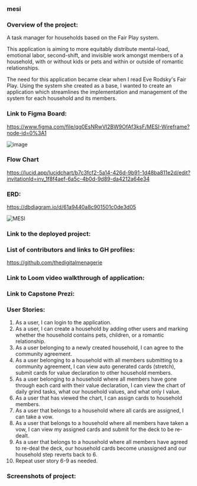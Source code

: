 ### mesi

### Overview of the project:

A task manager for households based on the Fair Play system.

This application is aiming to more equitably distribute mental-load, emotional labor, second-shift, and invisible work amongst members of a household, with or without kids or pets and within or outside of romantic relationships.

The need for this application became clear when I read Eve Rodsky's Fair Play. Using the system she created as a base, I wanted to create an application which streamlines the implementation and management of the system for each household and its members. 

### Link to Figma Board:

https://www.figma.com/file/qg0EsNRwVI2BW9OfAf3ksF/MESI-Wireframe?node-id=0%3A1

![image](https://user-images.githubusercontent.com/76716670/144719193-f46b5d10-340b-4bac-88db-975cfcfa6939.png)


### Flow Chart

https://lucid.app/lucidchart/b7c3fcf2-5a14-426d-9b91-1d48ba811e2d/edit?invitationId=inv_1f8f4aef-6a5c-4b0d-9d89-da4212a64e34

### ERD:

https://dbdiagram.io/d/61a9440a8c901501c0de3d05

![MESI](https://user-images.githubusercontent.com/76716670/144719066-f932ed47-2997-4ddf-aae1-5b407623c575.png)


### Link to the deployed project:

### List of contributors and links to GH profiles:

https://github.com/thedigitalmenagerie

### Link to Loom video walkthrough of application:

### Link to Capstone Prezi:

### User Stories:

1. As a user, I can login to the application.
2. As a user, I can create a household by adding other users and marking whether the household contains pets, children, or a romantic relationship.
3. As a user belonging to a newly created household, I can agree to the community agreement.
4. As a user belonging to a household with all members submitting to a community agreement, I can view auto generated cards (stretch), submit cards for value declaration to other household members.
5. As a user belonging to a household where all members have gone through each card with their value declaration, I can view the chart of daily grind tasks, what our household values, and what only I value.
6. As a user that has viewed the chart, I can assign cards to household members. 
7. As a user that belongs to a household where all cards are assigned, I can take a vow. 
8. As a user that belongs to a household where all members have taken a vow, I can view my assigned cards and submit for the deck to be re-dealt. 
9. As a user that belongs to a household where all members have agreed to re-deal the deck, our household cards become unassigned and our household step reverts back to 6.
10. Repeat user story 6-9 as needed.

### Screenshots of project:
